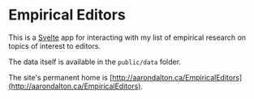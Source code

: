 # Empirical Editors

This is a [Svelte](http://www.svelte.dev) app for interacting with my list of empirical research on topics of interest to editors.

The data itself is available in the `public/data` folder.

The site's permanent home is [http://aarondalton.ca/EmpiricalEditors](http://aarondalton.ca/EmpiricalEditors).
